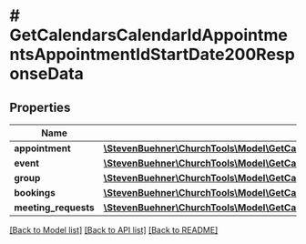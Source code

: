 # # GetCalendarsCalendarIdAppointmentsAppointmentIdStartDate200ResponseData

## Properties

Name | Type | Description | Notes
------------ | ------------- | ------------- | -------------
**appointment** | [**\StevenBuehner\ChurchTools\Model\GetCalendarsCalendarIdAppointmentsAppointmentIdStartDate200ResponseDataAppointment**](GetCalendarsCalendarIdAppointmentsAppointmentIdStartDate200ResponseDataAppointment.md) |  |
**event** | [**\StevenBuehner\ChurchTools\Model\GetCalendarsCalendarIdAppointmentsAppointmentIdStartDate200ResponseDataEvent**](GetCalendarsCalendarIdAppointmentsAppointmentIdStartDate200ResponseDataEvent.md) |  |
**group** | [**\StevenBuehner\ChurchTools\Model\GetCalendarsCalendarIdAppointmentsAppointmentIdStartDate200ResponseDataGroup**](GetCalendarsCalendarIdAppointmentsAppointmentIdStartDate200ResponseDataGroup.md) |  |
**bookings** | [**\StevenBuehner\ChurchTools\Model\GetCalendarsCalendarIdAppointmentsAppointmentIdStartDate200ResponseDataBookingsInner[]**](GetCalendarsCalendarIdAppointmentsAppointmentIdStartDate200ResponseDataBookingsInner.md) |  |
**meeting_requests** | [**\StevenBuehner\ChurchTools\Model\GetCalendarsCalendarIdAppointmentsAppointmentIdStartDate200ResponseDataMeetingRequestsInner[]**](GetCalendarsCalendarIdAppointmentsAppointmentIdStartDate200ResponseDataMeetingRequestsInner.md) |  |

[[Back to Model list]](../../README.md#models) [[Back to API list]](../../README.md#endpoints) [[Back to README]](../../README.md)
